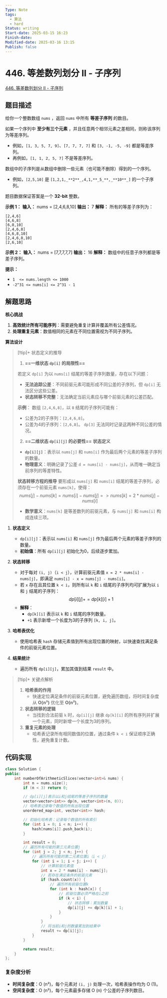 ```yaml
---
Type: Note
tags:
  - 算法
  - hard
Status: writing
Start-date: 2025-03-15 16:23
Finish-date: 
Modified-date: 2025-03-16 13:15
Publish: false
---
```



# 446. 等差数列划分 II - 子序列
[446. 等差数列划分 II - 子序列](https://leetcode.cn/problems/arithmetic-slices-ii-subsequence/)

## 题目描述
给你一个整数数组 `nums` ，返回 `nums` 中所有 **等差子序列** 的数目。

如果一个序列中 **至少有三个元素** ，并且任意两个相邻元素之差相同，则称该序列为等差序列。

- 例如，`[1, 3, 5, 7, 9]`、`[7, 7, 7, 7]` 和 `[3, -1, -5, -9]` 都是等差序列。
- 再例如，`[1, 1, 2, 5, 7]` 不是等差序列。

数组中的子序列是从数组中删除一些元素（也可能不删除）得到的一个序列。

- 例如，`[2,5,10]` 是 `[1,2,1,_**2**_,4,1,**_5_**,_**10**_]` 的一个子序列。

题目数据保证答案是一个 **32-bit** 整数。

**示例 1：**
**输入：** nums = [2,4,6,8,10]
**输出：** 7
**解释：** 所有的等差子序列为：
```
[2,4,6]
[4,6,8]
[6,8,10]
[2,4,6,8]
[4,6,8,10]
[2,4,6,8,10]
[2,6,10]
```

**示例 2：**
**输入：** nums = [7,7,7,7,7]
**输出：** 16
**解释：** 数组中的任意子序列都是等差子序列。

**提示：**
- `1  <= nums.length <= 1000`
- `-2^31 <= nums[i] <= 2^31 - 1`

## 解题思路


**核心挑战**  
1. **高效统计所有可能序列**：需要避免重复计算并覆盖所有公差情况。  
2. **处理重复元素**：数值相同的元素在不同位置需视为不同子序列。



**算法设计**  
> [!tip]+ 状态定义的推导
> 1. **==一维状态 `dp[i]` 的局限性==**
> 
> 	若定义 `dp[i]` 为以 `nums[i]` 结尾的等差子序列数量，存在以下问题：
> 	
> 	- **无法追踪公差**：不同前驱元素可能形成不同公差的子序列，但 `dp[i]` 无法区分这些公差。
> 	- **状态转移不完整**：无法确定当前元素应与哪个前驱元素的公差匹配。
> 	
> 	**示例**： 数组 `[2,4,6,8]`，以 `8` 结尾的子序列可能有：
> 	
> 	- 公差为2的子序列：`[2,4,6,8]`。
> 	- 公差为4的子序列：`[2,6,8]`。 `dp[3]` 无法同时记录这两种不同公差的情况。
> 
> 2. **==二维状态 `dp[i][j]` 的必要性==**
> 	 **状态定义**
> 	- **`dp[i][j]`**：表示以 `nums[j]` 和 `nums[i]` 作为最后两个元素的等差子序列的数量。
> 	- **物理意义**：明确记录了公差 `d = nums[i] - nums[j]`，从而唯一确定当前序列的等差特性。
> 	
> 	**状态转移方程的推导**
> 	要形成以 `nums[j]` 和 `nums[i]` 结尾的等差子序列，必须存在一个前驱元素 `nums[k]`，使得：$$nums[j] - nums[k] = nums[i] - nums[j] => nums[k] = 2 * nums[j] - nums[i]$$
> 	- **数学意义**：`nums[k]` 是等差数列的前驱元素，与 `nums[j]` 和 `nums[i]` 构成连续三项。



1. **状态定义**  
   - `dp[i][j]`：表示以 `nums[i]` 和 `nums[j]` 作为最后两个元素的等差子序列的数量。  
   - **初始值**：所有 `dp[i][j]` 初始化为0，后续逐步累加。

2. **状态转移**  
   - 对于每对 `(i, j)`（`i < j`），计算前驱元素值 `x = 2 * nums[i] - nums[j]`，即满足 `nums[i] - x = nums[j] - nums[i]`。  
   - 若 `x` 存在且其位置 `k < i`，则所有以 `k` 和 `i` 结尾的子序列均可扩展为以 `i` 和 `j` 结尾的子序列：  $$dp[i][j] += dp[k][i] + 1$$  
   - **解释**：  
     - `dp[k][i]` 表示以 `k` 和 `i` 结尾的序列数量。  
     - `+1` 表示新增一个长度为3的子序列 `[k, i, j]`。

3. **哈希表优化**  
   - 使用哈希表 `hash` 存储元素值到所有出现位置的映射，以快速查找满足条件的前驱元素位置。

4. **结果统计**  
   - 遍历所有 `dp[i][j]`，累加其值到结果 `result` 中。


> [!tip]+ 关键点解析
> 1. **哈希表的作用**
>     - 快速定位满足条件的前驱元素位置，避免遍历数组，将时间复杂度从 **O(n³)** 优化至 **O(n²)**。
> 2. **状态转移的逻辑**
>     - 当找到合法前驱 `k` 时，`dp[i][j]` 继承 `dp[k][i]` 的所有序列并扩展一个元素，同时新增一个长度为3的序列。
> 3. **重复元素的处理**
>     - 哈希表记录所有相同数值的位置，通过条件 `k < i` 保证顺序正确性，避免重复计数。


## 代码实现

```cpp
class Solution {
public:
    int numberOfArithmeticSlices(vector<int>& nums) {
        int n = nums.size();
        if (n < 3) return 0;

        // dp[i][j]表示以i和j结尾的等差子序列的数量
        vector<vector<int>> dp(n, vector<int>(n, 0));
        // 哈希表记录每个数值的所有出现位置
        unordered_map<int, vector<int>> hash;

        // 初始化哈希表：记录每个数值的所有索引
        for (int i = 0; i < n; i++) {
            hash[nums[i]].push_back(i);
        }

        int result = 0;
        // 遍历所有可能的第三元素位置j
        for (int j = 2; j < n; j++) {
            // 遍历所有可能的第二元素位置i（i < j）
            for (int i = 1; i < j; i++) {
                // 计算前驱元素值
                int x = 2 * nums[i] - nums[j];
                // 若存在满足条件的前驱元素
                if (hash.count(x)) {
                    // 遍历所有前驱位置k
                    for (int k : hash[x]) {
                        // 前驱位置必须严格在i之前
                        if (k < i) {
                            // 状态转移：累加数量
                            dp[i][j] += dp[k][i] + 1;
                        }
                    }
                }
                // 将当前i和j的数量累加到结果中
                result += dp[i][j];
            }
        }

        return result;
    }
};
```


### 复杂度分析
- **时间复杂度**：O (n²)，每个元素对 `(i, j)` 处理一次，哈希表操作均为 O (1)。
- **空间复杂度**：O (n²)，每个元素最多存储 O (n) 个公差的子序列数目。
